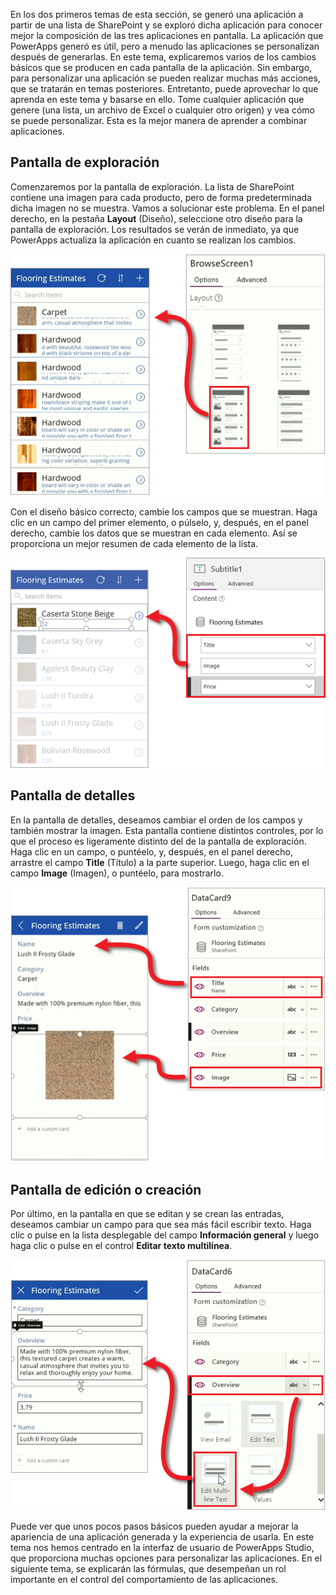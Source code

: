 En los dos primeros temas de esta sección, se generó una aplicación a partir de una lista de SharePoint y se exploró dicha aplicación para conocer mejor la composición de las tres aplicaciones en pantalla. La aplicación que PowerApps generó es útil, pero a menudo las aplicaciones se personalizan después de generarlas. En este tema, explicaremos varios de los cambios básicos que se producen en cada pantalla de la aplicación. Sin embargo, para personalizar una aplicación se pueden realizar muchas más acciones, que se tratarán en temas posteriores. Entretanto, puede aprovechar lo que aprenda en este tema y basarse en ello. Tome cualquier aplicación que genere (una lista, un archivo de Excel o cualquier otro origen) y vea cómo se puede personalizar. Esta es la mejor manera de aprender a combinar aplicaciones.

## <a name="browse-screen"></a>Pantalla de exploración
Comenzaremos por la pantalla de exploración. La lista de SharePoint contiene una imagen para cada producto, pero de forma predeterminada dicha imagen no se muestra. Vamos a solucionar este problema. En el panel derecho, en la pestaña **Layout** (Diseño), seleccione otro diseño para la pantalla de exploración. Los resultados se verán de inmediato, ya que PowerApps actualiza la aplicación en cuanto se realizan los cambios.

![Cambiar el diseño de la pantalla de exploración](./media/learning-spo-app-customize/generate-change-layout.png)

Con el diseño básico correcto, cambie los campos que se muestran. Haga clic en un campo del primer elemento, o púlselo, y, después, en el panel derecho, cambie los datos que se muestran en cada elemento. Así se proporciona un mejor resumen de cada elemento de la lista.

![Cambiar los campos de la pantalla de exploración](./media/learning-spo-app-customize/generate-browse-fields.png)

## <a name="details-screen"></a>Pantalla de detalles
En la pantalla de detalles, deseamos cambiar el orden de los campos y también mostrar la imagen. Esta pantalla contiene distintos controles, por lo que el proceso es ligeramente distinto del de la pantalla de exploración. Haga clic en un campo, o puntéelo, y, después, en el panel derecho, arrastre el campo **Title** (Título) a la parte superior. Luego, haga clic en el campo **Image** (Imagen), o puntéelo, para mostrarlo.

![Cambiar los campos de la pantalla de detalle](./media/learning-spo-app-customize/generate-detail-fields.png)

## <a name="editcreate-screen"></a>Pantalla de edición o creación
Por último, en la pantalla en que se editan y se crean las entradas, deseamos cambiar un campo para que sea más fácil escribir texto. Haga clic o pulse en la lista desplegable del campo **Información general** y luego haga clic o pulse en el control **Editar texto multilínea**.

![Cambiar los campos de la pantalla de edición](./media/learning-spo-app-customize/generate-edit-fields.png)

Puede ver que unos pocos pasos básicos pueden ayudar a mejorar la apariencia de una aplicación generada y la experiencia de usarla. En este tema nos hemos centrado en la interfaz de usuario de PowerApps Studio, que proporciona muchas opciones para personalizar las aplicaciones. En el siguiente tema, se explicarán las fórmulas, que desempeñan un rol importante en el control del comportamiento de las aplicaciones.  


